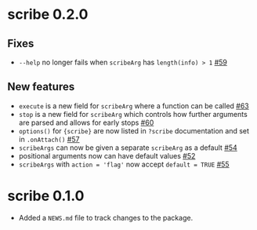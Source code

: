 # scribe 0.2.0

## Fixes

-   `--help` no longer fails when `scribeArg` has `length(info) > 1` [#59](https://github.com/jmbarbone/scribe/issues/59)

## New features

-   `execute` is a new field for `scribeArg` where a function can be called [#63](https://github.com/jmbarbone/scribe/issues/63)
-   `stop` is a new field for `scribeArg` which controls how further arguments are parsed and allows for early stops [#60](https://github.com/jmbarbone/scribe/issues/60)
-   `options()` for `{scribe}` are now listed in `?scribe` documentation and set in `.onAttach()` [#57](https://github.com/jmbarbone/scribe/issues/57)
-   `scribeArgs` can now be given a separate `scribeArg` as a default [#54](https://github.com/jmbarbone/scribe/issues/54)
-   positional arguments now can have default values [#52](https://github.com/jmbarbone/scribe/issues/52)
-   `scribeArgs` with `action = 'flag'` now accept `default = TRUE` [#55](https://github.com/jmbarbone/scribe/issues/55)

# scribe 0.1.0

-   Added a `NEWS.md` file to track changes to the package.
